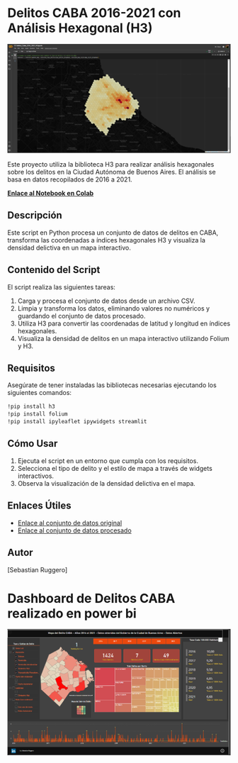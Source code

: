 # Delitos CABA 2016-2021 con Análisis Hexagonal (H3)

![Delitos CABA](/img/h3Delitos.png)

Este proyecto utiliza la biblioteca H3 para realizar análisis hexagonales sobre los delitos en la Ciudad Autónoma de Buenos Aires. El análisis se basa en datos recopilados de 2016 a 2021.

**[Enlace al Notebook en Colab](https://colab.research.google.com/github/sebasruggero/delitosCabaH3/blob/main/Delitos_Caba_2016_2021_H3.ipynb)**

## Descripción

Este script en Python procesa un conjunto de datos de delitos en CABA, transforma las coordenadas a índices hexagonales H3 y visualiza la densidad delictiva en un mapa interactivo.

## Contenido del Script

El script realiza las siguientes tareas:

1. Carga y procesa el conjunto de datos desde un archivo CSV.
2. Limpia y transforma los datos, eliminando valores no numéricos y guardando el conjunto de datos procesado.
3. Utiliza H3 para convertir las coordenadas de latitud y longitud en índices hexagonales.
4. Visualiza la densidad de delitos en un mapa interactivo utilizando Folium y H3.

## Requisitos

Asegúrate de tener instaladas las bibliotecas necesarias ejecutando los siguientes comandos:

```bash
!pip install h3
!pip install folium
!pip install ipyleaflet ipywidgets streamlit
```

## Cómo Usar

1. Ejecuta el script en un entorno que cumpla con los requisitos.
2. Selecciona el tipo de delito y el estilo de mapa a través de widgets interactivos.
3. Observa la visualización de la densidad delictiva en el mapa.

## Enlaces Útiles

- [Enlace al conjunto de datos original](https://drive.google.com/file/d/1YUMD_j2rUItGeg4vVrZPZ8hdZ87K5UfI/view?usp=sharing)
- [Enlace al conjunto de datos procesado](https://drive.google.com/file/d/1nxIwbjSOsaOrQN1BIDwUu9ZmToT1Hx0w/view?usp=sharing)

## Autor

[Sebastian Ruggero]


# Dashboard de Delitos CABA realizado en power bi

![Delitos CABA](/img/powerbi.png)



